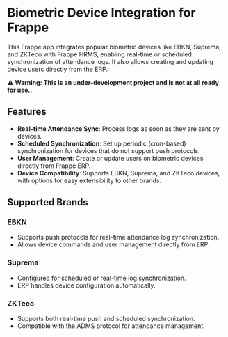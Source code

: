 # Biometric Device Integration for Frappe

This Frappe app integrates popular biometric devices like EBKN, Suprema, and ZKTeco with Frappe HRMS, enabling real-time or scheduled synchronization of attendance logs. It also allows creating and updating device users directly from the ERP.

**⚠ Warning: This is an under-development project and is not at all ready for use..**

## Features
- **Real-time Attendance Sync**: Process logs as soon as they are sent by devices.
- **Scheduled Synchronization**: Set up periodic (cron-based) synchronization for devices that do not support push protocols.
- **User Management**: Create or update users on biometric devices directly from Frappe ERP.
- **Device Compatibility**: Supports EBKN, Suprema, and ZKTeco devices, with options for easy extensibility to other brands.

## Supported Brands
### EBKN
- Supports push protocols for real-time attendance log synchronization.
- Allows device commands and user management directly from ERP.

### Suprema
- Configured for scheduled or real-time log synchronization.
- ERP handles device configuration automatically.

### ZKTeco
- Supports both real-time push and scheduled synchronization.
- Compatible with the ADMS protocol for attendance management.
